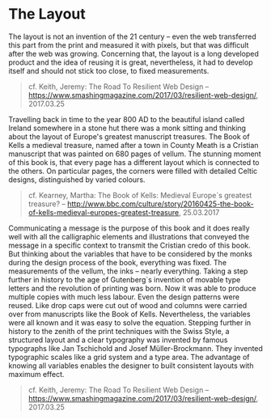 # The Layout

The layout is not an invention of the 21 century – even the web transferred this part from the print and measured it with pixels, but that was difficult after the web was growing. Concerning that, the layout is a long developed product and the idea of reusing it is great, nevertheless, it had to develop itself and should not stick too close, to fixed measurements.
> cf. Keith, Jeremy: The Road To Resilient Web Design – https://www.smashingmagazine.com/2017/03/resilient-web-design/, 2017.03.25

Travelling back in time to the year 800 AD to the beautiful island called Ireland somewhere in a stone hut there was a monk sitting and thinking about the layout of Europe's greatest manuscript treasures. The Book of Kells a medieval treasure, named after a town in County Meath is a Cristian manuscript that was painted on 680 pages of vellum. The stunning moment of this book is, that every page has a different layout which is connected to the others. On particular pages, the corners were filled with detailed Celtic designs, distinguished by varied colours.
> cf. Kearney, Martha: The Book of Kells: Medieval Europe`s greatest treasure? – http://www.bbc.com/culture/story/20160425-the-book-of-kells-medieval-europes-greatest-treasure, 25.03.2017

Communicating a message is the purpose of this book and it does really well with all the calligraphic elements and illustrations that conveyed the message in a specific context to transmit the Cristian credo of this book. But thinking about the variables that have to be considered by the monks during the design process of the book, everything was fixed. The measurements of the vellum, the inks – nearly everything. Taking a step further in history to the age of Gutenberg`s invention of movable type letters and the revolution of printing was born. Now it was able to produce multiple copies with much less labour. Even the design patterns were reused. Like drop caps were cut out of wood and columns were carried over from manuscripts like the Book of Kells. Nevertheless, the variables were all known and it was easy to solve the equation. Stepping further in history to the zenith of the print techniques with the Swiss Style, a structured layout and a clear typography was invented by famous typographs like Jan Tschichold and Josef Müller-Brockmann. They invented typographic scales like a grid system and a type area. The advantage of knowing all variables enables the designer to built consistent layouts with maximum effect.
> cf. Keith, Jeremy: The Road To Resilient Web Design – https://www.smashingmagazine.com/2017/03/resilient-web-design/, 2017.03.25